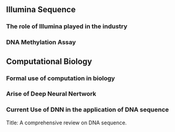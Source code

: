 
## Illumina Sequence

### The role of Illumina played in the industry

### DNA Methylation Assay

## Computational Biology

### Formal use of computation in biology

### Arise of Deep Neural Nertwork

### Current Use of DNN in the application of DNA sequence

Title: A comprehensive review on DNA sequence. 